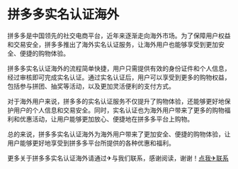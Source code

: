 # 拼多多实名认证海外

拼多多是中国领先的社交电商平台，近年来逐渐走向海外市场。为了保障用户权益和交易安全，拼多多推出了海外实名认证服务，让海外用户也能够享受到更加安全、便捷的购物体验。

拼多多实名认证海外的流程简单快捷，用户只需提供有效的身份证件和个人信息，经过审核即可完成实名认证。通过实名认证后，用户可以享受到更多的购物权益，包括参与拼团、抽奖等活动，以及更加灵活便利的支付方式。

对于海外用户来说，拼多多的实名认证服务不仅提升了购物体验，还能够更好地保护用户的个人信息和交易安全。同时，实名认证也为海外用户带来了更多的购物福利和优惠活动，让用户能够更加放心、便捷地在拼多多平台上购物。

总的来说，拼多多实名认证海外为海外用户带来了更加安全、便捷的购物体验，让用户能够更好地享受到拼多多平台所提供的各种优惠和福利。

更多关于拼多多实名认证海外请通过✈与我们联系，感谢阅读，谢谢！[点我✈联系](https://www.k02.cc)